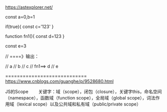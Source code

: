 https://astexplorer.net/


const a=0,b=1

if(true){
  const c='123'
}


function fn1(){
  const d=123
}

const e=3



// ====》输出：

// a 
// b 
// c 
// fn1==> d
// e 



============================
https://www.cnblogs.com/guanghe/p/9528680.html

JS的Scope 
　　关键字：域（scope），闭包（closure），关键字this，命名空间（namespace），函数域（function scope），全局域（global scope），词法作用域（lexical scope）以及公共域和私有域（public/private scope）




